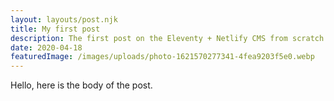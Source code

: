 ```yaml
---
layout: layouts/post.njk
title: My first post
description: The first post on the Eleventy + Netlify CMS from scratch blog
date: 2020-04-18
featuredImage: /images/uploads/photo-1621570277341-4fea9203f5e0.webp
---
```


Hello, here is the body of the post.
